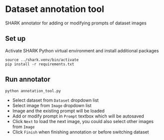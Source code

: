 # Dataset annotation tool

SHARK annotator for adding or modifying prompts of dataset images

## Set up

Activate SHARK Python virtual environment and install additional packages
```shell
source ../shark.venv/bin/activate
pip install -r requirements.txt
```

## Run annotator

```shell
python annotation_tool.py
```
* Select dataset from `Dataset` dropdown list
* Select image from `Image` dropdown list
* Image and the existing prompt will be loaded
* Add or modify prompt in `Prompt` textbox which will be autosaved
* Click `Next` to load the next image, you could also select other images from `Image`
* Click `Finish` when finishing annotation or before switching dataset
